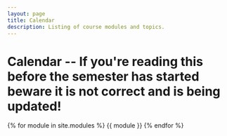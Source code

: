```yaml
---
layout: page
title: Calendar
description: Listing of course modules and topics.
---
```


# Calendar -- If you're reading this before the semester has started beware it is not correct and is being updated!

{% for module in site.modules %}
{{ module }}
{% endfor %}
